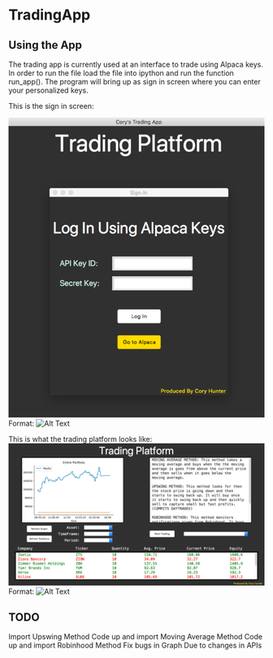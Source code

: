 # TradingApp

## Using the App
The trading app is currently used at an interface to trade using Alpaca keys. In order
to run the file load the file into ipython and run the function run_app(). The program
will bring up as sign in screen where you can enter your personalized keys.

This is the sign in screen:

![Sign In](/README_IMG/sign_in.png)
Format: ![Alt Text](url)

This is what the trading platform looks like:
![Sign In](/README_IMG/platform.png)
Format: ![Alt Text](url)

## TODO
Import Upswing Method
Code up and import Moving Average Method
Code up and import Robinhood Method
Fix bugs in Graph Due to changes in APIs

